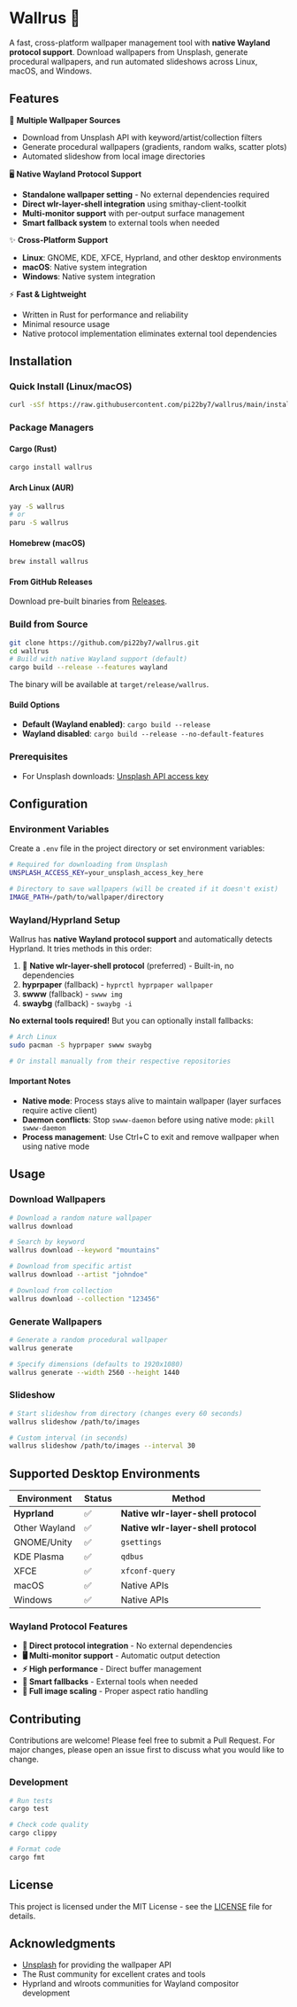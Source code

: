 # Wallrus 🦭

A fast, cross-platform wallpaper management tool with **native Wayland protocol support**. Download wallpapers from Unsplash, generate procedural wallpapers, and run automated slideshows across Linux, macOS, and Windows.

## Features

🎨 **Multiple Wallpaper Sources**
- Download from Unsplash API with keyword/artist/collection filters
- Generate procedural wallpapers (gradients, random walks, scatter plots)
- Automated slideshow from local image directories

🖥️ **Native Wayland Protocol Support**
- **Standalone wallpaper setting** - No external dependencies required
- **Direct wlr-layer-shell integration** using smithay-client-toolkit
- **Multi-monitor support** with per-output surface management
- **Smart fallback system** to external tools when needed

✨ **Cross-Platform Support**
- **Linux**: GNOME, KDE, XFCE, Hyprland, and other desktop environments
- **macOS**: Native system integration
- **Windows**: Native system integration

⚡ **Fast & Lightweight**
- Written in Rust for performance and reliability
- Minimal resource usage
- Native protocol implementation eliminates external tool dependencies

## Installation

### Quick Install (Linux/macOS)

```bash
curl -sSf https://raw.githubusercontent.com/pi22by7/wallrus/main/install.sh | sh
```

### Package Managers

#### Cargo (Rust)
```bash
cargo install wallrus
```

#### Arch Linux (AUR)
```bash
yay -S wallrus
# or
paru -S wallrus
```

#### Homebrew (macOS)
```bash
brew install wallrus
```

#### From GitHub Releases
Download pre-built binaries from [Releases](https://github.com/pi22by7/wallrus/releases).

### Build from Source

```bash
git clone https://github.com/pi22by7/wallrus.git
cd wallrus
# Build with native Wayland support (default)
cargo build --release --features wayland
```

The binary will be available at `target/release/wallrus`.

#### Build Options

- **Default (Wayland enabled)**: `cargo build --release`
- **Wayland disabled**: `cargo build --release --no-default-features`

### Prerequisites

- For Unsplash downloads: [Unsplash API access key](https://unsplash.com/developers)

## Configuration

### Environment Variables

Create a `.env` file in the project directory or set environment variables:

```bash
# Required for downloading from Unsplash
UNSPLASH_ACCESS_KEY=your_unsplash_access_key_here

# Directory to save wallpapers (will be created if it doesn't exist)
IMAGE_PATH=/path/to/wallpaper/directory
```

### Wayland/Hyprland Setup

Wallrus has **native Wayland protocol support** and automatically detects Hyprland. It tries methods in this order:

1. 🚀 **Native wlr-layer-shell protocol** (preferred) - Built-in, no dependencies
2. **hyprpaper** (fallback) - `hyprctl hyprpaper wallpaper`
3. **swww** (fallback) - `swww img`
4. **swaybg** (fallback) - `swaybg -i`

**No external tools required!** But you can optionally install fallbacks:

```bash
# Arch Linux
sudo pacman -S hyprpaper swww swaybg

# Or install manually from their respective repositories
```

#### Important Notes

- **Native mode**: Process stays alive to maintain wallpaper (layer surfaces require active client)
- **Daemon conflicts**: Stop `swww-daemon` before using native mode: `pkill swww-daemon`
- **Process management**: Use Ctrl+C to exit and remove wallpaper when using native mode

## Usage

### Download Wallpapers

```bash
# Download a random nature wallpaper
wallrus download

# Search by keyword
wallrus download --keyword "mountains"

# Download from specific artist
wallrus download --artist "johndoe"

# Download from collection
wallrus download --collection "123456"
```

### Generate Wallpapers

```bash
# Generate a random procedural wallpaper
wallrus generate

# Specify dimensions (defaults to 1920x1080)
wallrus generate --width 2560 --height 1440
```

### Slideshow

```bash
# Start slideshow from directory (changes every 60 seconds)
wallrus slideshow /path/to/images

# Custom interval (in seconds)
wallrus slideshow /path/to/images --interval 30
```

## Supported Desktop Environments

| Environment | Status | Method |
|-------------|--------|---------|
| **Hyprland** | ✅ | **Native wlr-layer-shell protocol** |
| Other Wayland | ✅ | **Native wlr-layer-shell protocol** |
| GNOME/Unity | ✅ | `gsettings` |
| KDE Plasma | ✅ | `qdbus` |
| XFCE | ✅ | `xfconf-query` |
| macOS | ✅ | Native APIs |
| Windows | ✅ | Native APIs |

### Wayland Protocol Features

- **🎯 Direct protocol integration** - No external dependencies
- **🖥️ Multi-monitor support** - Automatic output detection
- **⚡ High performance** - Direct buffer management
- **🔄 Smart fallbacks** - External tools when needed
- **🎨 Full image scaling** - Proper aspect ratio handling

## Contributing

Contributions are welcome! Please feel free to submit a Pull Request. For major changes, please open an issue first to discuss what you would like to change.

### Development

```bash
# Run tests
cargo test

# Check code quality
cargo clippy

# Format code
cargo fmt
```

## License

This project is licensed under the MIT License - see the [LICENSE](LICENSE) file for details.

## Acknowledgments

- [Unsplash](https://unsplash.com/) for providing the wallpaper API
- The Rust community for excellent crates and tools
- Hyprland and wlroots communities for Wayland compositor development